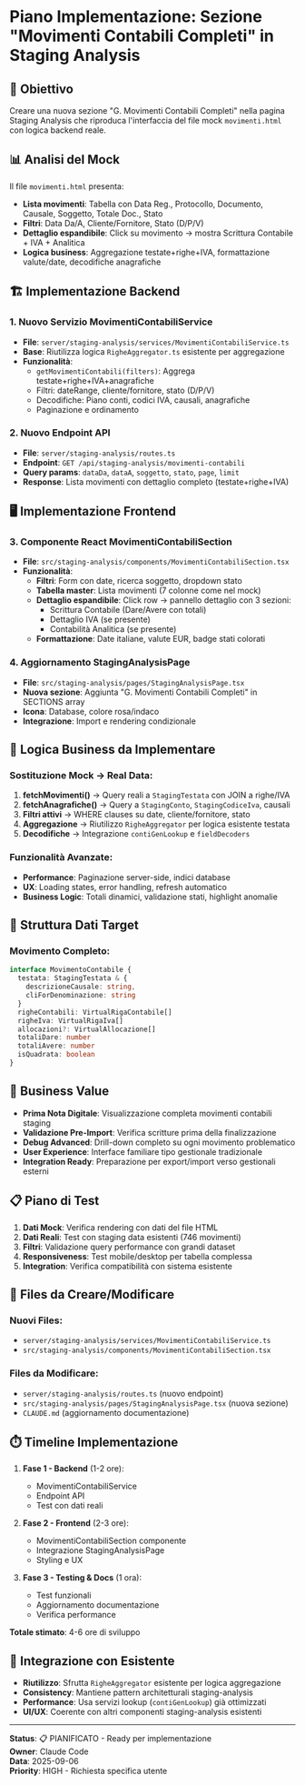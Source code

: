 # Piano Implementazione: Sezione "Movimenti Contabili Completi" in Staging Analysis

## 🎯 Obiettivo
Creare una nuova sezione "G. Movimenti Contabili Completi" nella pagina Staging Analysis che riproduca l'interfaccia del file mock `movimenti.html` con logica backend reale.

## 📊 Analisi del Mock
Il file `movimenti.html` presenta:
- **Lista movimenti**: Tabella con Data Reg., Protocollo, Documento, Causale, Soggetto, Totale Doc., Stato
- **Filtri**: Data Da/A, Cliente/Fornitore, Stato (D/P/V)
- **Dettaglio espandibile**: Click su movimento → mostra Scrittura Contabile + IVA + Analitica
- **Logica business**: Aggregazione testate+righe+IVA, formattazione valute/date, decodifiche anagrafiche

## 🏗️ Implementazione Backend

### 1. **Nuovo Servizio MovimentiContabiliService**
- **File**: `server/staging-analysis/services/MovimentiContabiliService.ts`
- **Base**: Riutilizza logica `RigheAggregator.ts` esistente per aggregazione
- **Funzionalità**:
  - `getMovimentiContabili(filters)`: Aggrega testate+righe+IVA+anagrafiche
  - Filtri: dateRange, cliente/fornitore, stato (D/P/V)
  - Decodifiche: Piano conti, codici IVA, causali, anagrafiche
  - Paginazione e ordinamento

### 2. **Nuovo Endpoint API**
- **File**: `server/staging-analysis/routes.ts`
- **Endpoint**: `GET /api/staging-analysis/movimenti-contabili`
- **Query params**: `dataDa`, `dataA`, `soggetto`, `stato`, `page`, `limit`
- **Response**: Lista movimenti con dettaglio completo (testate+righe+IVA)

## 🖥️ Implementazione Frontend

### 3. **Componente React MovimentiContabiliSection**
- **File**: `src/staging-analysis/components/MovimentiContabiliSection.tsx`
- **Funzionalità**:
  - **Filtri**: Form con date, ricerca soggetto, dropdown stato
  - **Tabella master**: Lista movimenti (7 colonne come nel mock)
  - **Dettaglio espandibile**: Click row → pannello dettaglio con 3 sezioni:
    - Scrittura Contabile (Dare/Avere con totali)
    - Dettaglio IVA (se presente)
    - Contabilità Analitica (se presente)
  - **Formattazione**: Date italiane, valute EUR, badge stati colorati

### 4. **Aggiornamento StagingAnalysisPage**
- **File**: `src/staging-analysis/pages/StagingAnalysisPage.tsx`
- **Nuova sezione**: Aggiunta "G. Movimenti Contabili Completi" in SECTIONS array
- **Icona**: Database, colore rosa/indaco
- **Integrazione**: Import e rendering condizionale

## 🔧 Logica Business da Implementare

### **Sostituzione Mock → Real Data**:
1. **fetchMovimenti()** → Query reali a `StagingTestata` con JOIN a righe/IVA
2. **fetchAnagrafiche()** → Query a `StagingConto`, `StagingCodiceIva`, causali
3. **Filtri attivi** → WHERE clauses su date, cliente/fornitore, stato
4. **Aggregazione** → Riutilizzo `RigheAggregator` per logica esistente testata
5. **Decodifiche** → Integrazione `contiGenLookup` e `fieldDecoders`

### **Funzionalità Avanzate**:
- **Performance**: Paginazione server-side, indici database
- **UX**: Loading states, error handling, refresh automatico
- **Business Logic**: Totali dinamici, validazione stati, highlight anomalie

## 📄 Struttura Dati Target

### **Movimento Completo**:
```typescript
interface MovimentoContabile {
  testata: StagingTestata & { 
    descrizioneCausale: string,
    cliForDenominazione: string 
  }
  righeContabili: VirtualRigaContabile[]
  righeIva: VirtualRigaIva[]  
  allocazioni?: VirtualAllocazione[]
  totaliDare: number
  totaliAvere: number
  isQuadrata: boolean
}
```

## 🎯 Business Value

- **Prima Nota Digitale**: Visualizzazione completa movimenti contabili staging
- **Validazione Pre-Import**: Verifica scritture prima della finalizzazione  
- **Debug Advanced**: Drill-down completo su ogni movimento problematico
- **User Experience**: Interface familiare tipo gestionale tradizionale
- **Integration Ready**: Preparazione per export/import verso gestionali esterni

## 📋 Piano di Test

1. **Dati Mock**: Verifica rendering con dati del file HTML
2. **Dati Reali**: Test con staging data esistenti (746 movimenti)
3. **Filtri**: Validazione query performance con grandi dataset
4. **Responsiveness**: Test mobile/desktop per tabella complessa
5. **Integration**: Verifica compatibilità con sistema esistente

## 📁 Files da Creare/Modificare

### **Nuovi Files**:
- `server/staging-analysis/services/MovimentiContabiliService.ts`
- `src/staging-analysis/components/MovimentiContabiliSection.tsx`

### **Files da Modificare**:
- `server/staging-analysis/routes.ts` (nuovo endpoint)
- `src/staging-analysis/pages/StagingAnalysisPage.tsx` (nuova sezione)
- `CLAUDE.md` (aggiornamento documentazione)

## ⏱️ Timeline Implementazione

1. **Fase 1 - Backend** (1-2 ore):
   - MovimentiContabiliService
   - Endpoint API
   - Test con dati reali

2. **Fase 2 - Frontend** (2-3 ore):
   - MovimentiContabiliSection componente
   - Integrazione StagingAnalysisPage
   - Styling e UX

3. **Fase 3 - Testing & Docs** (1 ora):
   - Test funzionali
   - Aggiornamento documentazione
   - Verifica performance

**Totale stimato**: 4-6 ore di sviluppo

## 🔗 Integrazione con Esistente

- **Riutilizzo**: Sfrutta `RigheAggregator` esistente per logica aggregazione
- **Consistency**: Mantiene pattern architetturali staging-analysis
- **Performance**: Usa servizi lookup (`contiGenLookup`) già ottimizzati
- **UI/UX**: Coerente con altri componenti staging-analysis esistenti

---

**Status**: 📋 PIANIFICATO - Ready per implementazione  
**Owner**: Claude Code  
**Data**: 2025-09-06  
**Priority**: HIGH - Richiesta specifica utente